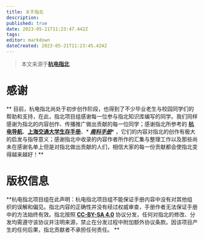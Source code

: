 ```yaml
---
title: 关于指北
description: 
published: true
date: 2023-05-21T11:23:47.442Z
tags: 
editor: markdown
dateCreated: 2023-05-21T11:23:45.424Z
---
```


> 本文来源于[**杭电指北**](https://www.yuque.com/hduer/guide)

# 感谢

**       目前，杭电指北尚处于初步创作阶段，也得到了不少毕业老生与校园同学们的帮助和支持，在此，指北项目组感谢每一位参与指北知识库编写的同学。我们同样感谢为指北的内容创作、传播推广做出贡献的每一位同学；感谢指北所参考的
**[**杭电导航**](https://help.hduhelp.com/)**、**[**上海交通大学生存手册**](https://survivesjtu.gitbook.io/)**、*
*[**南科手册**](https://sustech.online/)**
，它们的内容对指北的创作有极大的启发与指导意义；感谢指北中收录的内容作者所作的汇集与整理工作以及那些尚未在感谢名单上但是对指北做出贡献的人们，相信大家的每一份贡献都会使指北变得越来越好！**

# 版权信息

**杭电指北项目组在此声明：杭电指北项目组不能保证手册内容中没有对其他组织的误解和偏见。指北内容的正确性并没有经过权威审查，手册作者无法保证手册中的方法始终有效。指北按照
**[**CC-BY-SA 4.0**](https://creativecommons.org/licenses/by-sa/4.0/deed.zh)**
协议分发，任何对指北的修改、分发均需遵守该协议并注明来源，禁止在分发过程中附加额外协议条款。因该项目产生的任何后果，指北贡献者不承担任何责任。
**
